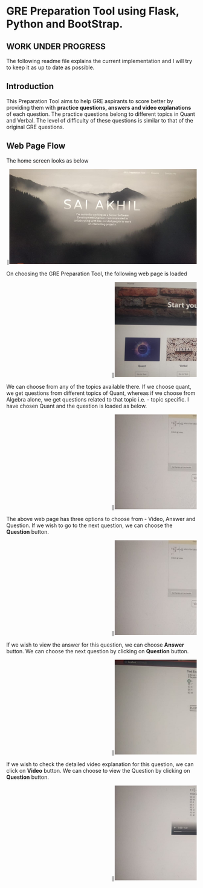 # GRE Preparation Tool using Flask, Python and BootStrap.

<b><h2>WORK UNDER PROGRESS</b></h2>
<p> The following readme file explains the current implementation and I will try to keep it as up to date as possible.</p>

<b><h2>Introduction</b></h2>
<p> This Preparation Tool aims to help GRE aspirants to score better by providing them with <b>practice questions, answers and video explanations</b> of each question. The practice questions belong to different topics in Quant and Verbal. The level of difficulty of these questions is similar to that of the original GRE questions.</p>

<b><h2>Web Page Flow</b></h2>
The home screen looks as below
                                      <pre>|<img src= Images/HomePage.jpeg width="auto" height="250">| </pre>

On choosing the GRE Preparation Tool, the following web page is loaded
<pre>                                 |<img src= Images/PrepToolHome.jpeg width="auto" height="250">| </pre>

We can choose from any of the topics available there. If we choose quant, we get questions from different topics of Quant, whereas if we choose from Algebra alone, we get questions related to that topic i.e. - topic specific. I have chosen Quant and the question is loaded as below.
<pre>                                 |<img src= Images/Question.jpeg width="auto" height="250">| </pre>

The above web page has three options to choose from - Video, Answer and Question. 
If we wish to go to the next question, we can choose the <b>Question</b> button. 
<pre>                                 |<img src= Images/Question.jpeg width="auto" height="250">| </pre>

If we wish to view the answer for this question, we can choose <b>Answer</b> button. We can choose the next question by clicking on <b>Question</b> button.
<pre>                                 |<img src= Images/Answer.jpeg width="auto" height="250">| </pre>

If we wish to check the detailed video explanation for this question, we can click on <b>Video</b> button. We can choose to view the Question by clicking on <b>Question</b> button.
<pre>                                 |<img src= Images/VideoAnswer.jpeg width="auto" height="250">| </pre>


